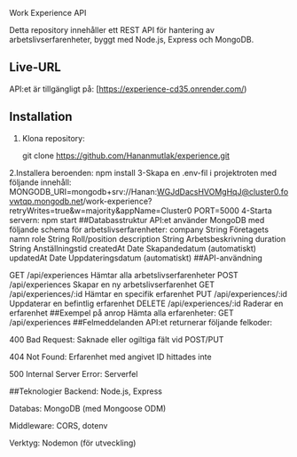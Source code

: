  Work Experience API

Detta repository innehåller ett REST API för hantering av arbetslivserfarenheter, byggt med Node.js, Express och MongoDB.

## Live-URL

API:et är tillgängligt på: [https://experience-cd35.onrender.com/)

## Installation

1. Klona repository:
  
   git clone https://github.com/Hananmutlak/experience.git

2.Installera beroenden:
npm install
3-Skapa en .env-fil i projektroten med följande innehåll:
MONGODB_URI=mongodb+srv://Hanan:WGJdDacsHVOMgHqJ@cluster0.fovwtqp.mongodb.net/work-experience?retryWrites=true&w=majority&appName=Cluster0
PORT=5000
4-Starta servern:
npm start
##Databasstruktur
API:et använder MongoDB med följande schema för arbetslivserfarenheter:
company	    String     	Företagets namn 
role	      String	      Roll/position 
description	String     	Arbetsbeskrivning 
duration	   String	       Anställningstid 
createdAt	Date	      Skapandedatum (automatiskt)
updatedAt	Date	     Uppdateringsdatum (automatiskt)
##API-användning

GET	/api/experiences	Hämtar alla arbetslivserfarenheter
POST	/api/experiences	Skapar en ny arbetslivserfarenhet
GET	/api/experiences/:id	Hämtar en specifik erfarenhet
PUT	/api/experiences/:id	Uppdaterar en befintlig erfarenhet
DELETE	/api/experiences/:id	Raderar en erfarenhet
##Exempel på anrop
Hämta alla erfarenheter:
GET /api/experiences
##Felmeddelanden
API:et returnerar följande felkoder:

400 Bad Request: Saknade eller ogiltiga fält vid POST/PUT

404 Not Found: Erfarenhet med angivet ID hittades inte

500 Internal Server Error: Serverfel

##Teknologier
Backend: Node.js, Express

Databas: MongoDB (med Mongoose ODM)

Middleware: CORS, dotenv

Verktyg: Nodemon (för utveckling)
